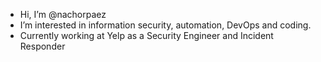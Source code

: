 - Hi, I’m @nachorpaez
- I’m interested in information security, automation, DevOps and coding.
- Currently working at Yelp as a Security Engineer and Incident Responder

<!---
nachorpaez/nachorpaez is a ✨ special ✨ repository because its `README.md` (this file) appears on your GitHub profile.
You can click the Preview link to take a look at your changes.
--->
